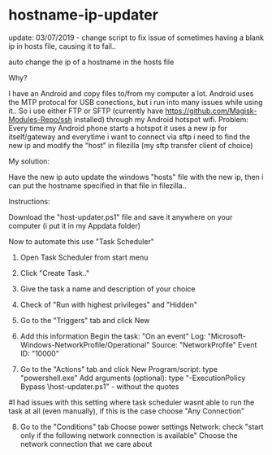 # hostname-ip-updater

update: 03/07/2019 - change script to fix issue of sometimes having a blank ip in hosts file, causing it to fail..

auto change the ip of a hostname in the hosts file


Why?

I have an Android and copy files to/from my computer a lot. Android uses the MTP protocal for USB conections, but i run into many issues while using it.. So i use either FTP or SFTP (currently have https://github.com/Magisk-Modules-Repo/ssh installed) through my Android hotspot wifi.
Problem: Every time my Android phone starts a hotspot it uses a new ip for itself/gateway and everytime i want to connect via sftp i need to find the new ip and modify the "host" in filezilla (my sftp transfer client of choice)

My solution:

Have the new ip auto update the windows "hosts" file with the new ip, then i can put the hostname specified in that file in filezilla..

Instructions:

Download the "host-updater.ps1" file and save it anywhere on your computer (i put it in my Appdata folder)

Now to automate this use "Task Scheduler" 

1. Open Task Scheduler from start menu 

2. Click "Create Task.."

3. Give the task a name and description of your choice

4. Check of "Run with highest privileges" and "Hidden" 

5. Go to the "Triggers" tab and click New

6. Add this information
    Begin the task: "On an event"
    Log: "Microsoft-Windows-NetworkProfile/Operational"
    Source: "NetworkProfile"
    Event ID: "10000"
    
7. Go to the "Actions" tab and click New
    Program/script: type "powershell.exe"
    Add arguments (optional): type "-ExecutionPolicy Bypass <Loaction to File>\host-updater.ps1" - without the quotes

#I had issues with this setting where task scheduler wasnt able to run the task at all (even manually), if this is the case choose "Any Connection"

8. Go to the "Conditions" tab
    Choose power settings
    Network: check "start only if the following network connection is available"
    Choose the network connection that we care about
